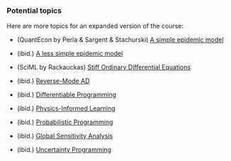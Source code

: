 

### Potential topics

Here are more topics for an expanded version of the course: 

- (QuantEcon by Perla & Sargent & Stachurski) [A simple epidemic model](https://julia.quantecon.org/continuous_time/seir_model.html)
- (ibid.) [A less simple epidemic model](https://julia.quantecon.org/continuous_time/covid_sde.html)

- (SciML by Rackauckas) [Stiff Ordinary Differential Equations](https://book.sciml.ai/notes/09/)
- (ibid.) [Reverse-Mode AD](https://book.sciml.ai/notes/10/)
- (ibid.) [Differentiable Programming](https://book.sciml.ai/notes/11/)
- (ibid.) [Physics-Informed Learning](https://book.sciml.ai/notes/15/)
- (ibid.) [Probabilistic Programming](https://book.sciml.ai/notes/16/)
- (ibid.) [Global Sensitivity Analysis](https://book.sciml.ai/notes/17/)
- (ibid.) [Uncertainty Programming](https://book.sciml.ai/notes/19/)